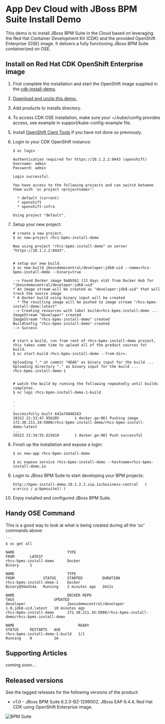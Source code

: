 App Dev Cloud with JBoss BPM Suite Install Demo 
===============================================
This demo is to install JBoss BPM Suite in the Cloud based on leveraging the Red Hat 
Container Development Kit (CDK) and the provided OpenShift Enterprise (OSE) image. 
It delivers a fully functioning JBoss BPM Suite containerized on OSE.


Install on Red Hat CDK OpenShift Enterprise image
-------------------------------------------------
1. First complete the installation and start the OpenShift image supplied in the [cdk-install-demo](https://github.com/eschabell/cdk-install-demo).

2. [Download and unzip this demo.](https://github.com/eschabell/rhcs-bpms-install-demo/archive/master.zip)

3. Add products to installs directory.

4. To access CDK OSE installation, make sure your ~/.kube/config provides access, see example in support/kube-config-example file.

5. Install [OpenShift Cient Tools](https://developers.openshift.com/managing-your-applications/client-tools.html) if you have not done so previously.

6. Login to your CDK OpenShift instance:

    ```
    $ oc login

    Authentication required for https://10.1.2.2:8443 (openshift)
    Username: admin
    Password: admin

    Login successful.

    You have access to the following projects and can switch between them with 'oc project <projectname>':

      * default (current)
      * openshift
      * openshift-infra

    Using project "default".
    ```

7. Setup your new project:

    ```
    # create a new project.
    $ oc new-project rhcs-bpms-install-demo

    Now using project "rhcs-bpms-install-demo" on server "https://10.1.2.2:8443".


    # setup our new build.
    $ oc new-build jbossdemocentral/developer:jdk8-uid --name=rhcs-bpms-install-demo --binary=true

    --> Found Docker image 9a8b562 (13 days old) from Docker Hub for "jbossdemocentral/developer:jdk8-uid"
    * An image stream will be created as "developer:jdk8-uid" that will track the source image
    * A Docker build using binary input will be created
      * The resulting image will be pushed to image stream "rhcs-bpms-install-demo:latest"
    --> Creating resources with label build=rhcs-bpms-install-demo ...
    ImageStream "developer" created
    ImageStream "rhcs-bpms-install-demo" created
    BuildConfig "rhcs-bpms-install-demo" created
    --> Success


    # start a build, run from root of rhcs-bpms-install-demo project, this takes some time to upload all of the product sources for build.
    $ oc start-build rhcs-bpms-install-demo --from-dir=.

    Uploading "." at commit "HEAD" as binary input for the build ...
    Uploading directory "." as binary input for the build ...
    rhcs-bpms-install-demo-1


    # watch the build by running the following repeatedly until builds completes.
    $ oc logs rhcs-bpms-install-demo-1-build

    .
    .
    .
    Successfully built 643a74048163
    I0322 21:33:47.956205       1 docker.go:86] Pushing image 172.30.211.34:5000/rhcs-bpms-install-demo/rhcs-bpms-install-demo:latest
    ...
    I0322 21:34:55.625610       1 docker.go:90] Push successful
    ```

8. Finish up the installation and expose a login:

    ```
    $ oc new-app rhcs-bpms-install-demo

    $ oc expose service rhcs-bpms-install-demo --hostname=rhcs-bpms-install-demo.io
    ```

9. Login to JBoss BPM Suite to start developing your BPM projects:

    ```
    http://bpms-install-demo.10.1.2.2.xip.io/business-central   ( u:erics / p:bpmsuite1! )
    ```
10. Enjoy installed and configured JBoss BPM Suite.


Handy OSE Command
-----------------
This is a good way to look at what is being created during all the 'oc' commands above:

    ```
    $ oc get all

    NAME                        TYPE                                           FROM       LATEST
    rhcs-bpms-install-demo      Docker                                         Binary     1

    NAME                        TYPE                                           FROM             STATUS     STARTED         DURATION
    rhcs-bpms-install-demo-1    Docker                                         Binary@56ed14a   Running    2 minutes ago   2m11s
    
    NAME                        DOCKER REPO                                    TAGS                  UPDATED
    developer                   jbossdemocentral/developer                     1.0,jdk8-uid,latest   10 minutes ago
    rhcs-bpms-install-demo      172.30.211.34:5000/rhcs-bpms-install-demo/rhcs-bpms-install-demo                         

    NAME                             READY                                     STATUS     RESTARTS   AGE
    rhcs-bpms-install-demo-1-build   1/1                                       Running    0          2m


Supporting Articles
-------------------
coming soon...


Released versions
-----------------
See the tagged releases for the following versions of the product:

- v1.0 - JBoss BPM Suite 6.2.0-BZ-1299002, JBoss EAP 6.4.4, Red Hat CDK using OpenShift Enterprise image. 

![BPM Suite](https://raw.githubusercontent.com/eschabell/rhcs-bpms-install-demo/master/docs/demo-images/bpmsuite.png)

